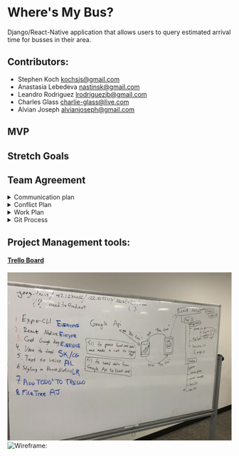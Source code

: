 # Where's My Bus?
Django/React-Native application that allows users to query estimated arrival time for busses in their area.

## Contributors:
  * Stephen Koch kochsjs@gmail.com
  * Anastasia Lebedeva nastinsk@gmail.com
  * Leandro Rodriguez lrodriguezjb@gmail.com
  * Charles Glass charlie-glass@live.com
  * Alvian Joseph alvianjoseph@gmail.com

## MVP


## Stretch Goals

## Team Agreement
<details><summary>Communication plan</summary>
<p>

* Communicate in Slack from 8am to 6pm
* Communicate in person
* Meet in class @ 9am
* Phone numbers for emergency
* Honest group stand up before official stand up with TAs:
  - Do daily TODO's on the whiteboard
  - check MVP progress
  - check stretch goals
* Everyone heard, Don't alk over other team members, vote
* Psychological safety: if see/feel something - say something. Go to TAs or JB in case if conflict can be solved inside of the group


</p>
</details>

<details><summary>Conflict Plan</summary>
<p>

* Don’t let conflict continue past 7.5 minutes - if 7.5 minutes+, request third party intervention
* Put a subject of conflict to a vote

</p>
</details>

<details><summary>Work Plan</summary>
<p>

* Work time 9am to 6pm.
* Lunch window is from 12:00 PM - 2:00 PM.
* Breaks as needed, be adult.
* No obligation on the weekend
* Daily TODO's tasks will be on the whiteboard
* Don't spend more than 15 minutes if stuck on something
  - check in with each other
* Charlie will update Trello every day with the tasks from whiteboard
* Project management tools:
  - Whiteboard
  - Trello 

</p>
</details>

<details><summary>Git Process</summary>
<p>

### Our branches: 
* Master
* Dev branch
* Feature branches
    - personal brunches
    - person_name_feature
* Organization on Github
* Push to dev branch working feature:
  - Create pull request to dev
  - Communicate it
  - 1 team member should review it
* Descriptive commit messages
* Only working code on master branch
* Pull request to master should be approved by 2 team members


</p>
</details>




## Project Management tools:

#### [Trello Board](https://trello.com/b/xzsr3H5I/wheres-my-bus)




![Domain model:](/assets/domainmodel.jpg)
![Wireframe:](/assets/wireframe.png)



  

